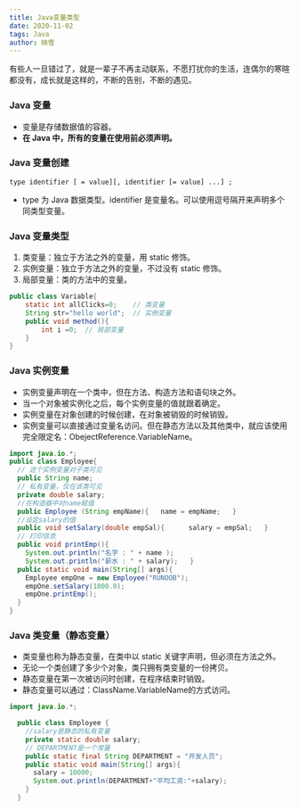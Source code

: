 ```yaml
---
title: Java变量类型
date: 2020-11-02
tags: Java
author: 映雪
---
```


有些人一旦错过了，就是一辈子不再主动联系，不愿打扰你的生活，连偶尔的寒暄都没有，成长就是这样的，不断的告别，不断的遇见。

<!--more-->

### Java 变量

- 变量是存储数据值的容器。
- **在 Java 中，所有的变量在使用前必须声明。**

### Java 变量创建

```
type identifier [ = value][, identifier [= value] ...] ;
```

- type 为 Java 数据类型。identifier 是变量名。可以使用逗号隔开来声明多个同类型变量。

### Java 变量类型

1. 类变量：独立于方法之外的变量，用 static 修饰。
2. 实例变量：独立于方法之外的变量，不过没有 static 修饰。
3. 局部变量：类的方法中的变量。

```java
public class Variable{
    static int allClicks=0;    // 类变量
    String str="hello world";  // 实例变量
    public void method(){
        int i =0;  // 局部变量
    }
}
```

### Java 实例变量

- 实例变量声明在一个类中，但在方法、构造方法和语句块之外。
- 当一个对象被实例化之后，每个实例变量的值就跟着确定。
- 实例变量在对象创建的时候创建，在对象被销毁的时候销毁。
- 实例变量可以直接通过变量名访问。但在静态方法以及其他类中，就应该使用完全限定名：ObejectReference.VariableName。

```java
import java.io.*;
public class Employee{
  // 这个实例变量对子类可见
  public String name;
  // 私有变量，仅在该类可见
  private double salary;
  //在构造器中对name赋值
  public Employee (String empName){   name = empName;   }
  //设定salary的值
  public void setSalary(double empSal){      salary = empSal;   }
  // 打印信息
  public void printEmp(){
    System.out.println("名字 : " + name );
    System.out.println("薪水 : " + salary);   }
  public static void main(String[] args){
    Employee empOne = new Employee("RUNOOB");
    empOne.setSalary(1000.0);
    empOne.printEmp();
  }
}
```

### Java 类变量（静态变量）

- 类变量也称为静态变量，在类中以 static 关键字声明，但必须在方法之外。
- 无论一个类创建了多少个对象，类只拥有类变量的一份拷贝。
- 静态变量在第一次被访问时创建，在程序结束时销毁。
- 静态变量可以通过：ClassName.VariableName的方式访问。

```java
import java.io.*;

  public class Employee {
    //salary是静态的私有变量
    private static double salary;
    // DEPARTMENT是一个常量
    public static final String DEPARTMENT = "开发人员";
    public static void main(String[] args){
      salary = 10000;
      System.out.println(DEPARTMENT+"平均工资:"+salary);
    }
  }
```
